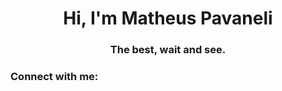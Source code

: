 <h1 align="center">Hi, I'm Matheus Pavaneli</h1>
<h3 align="center">The best, wait and see.</h3>

<h3 align="left">Connect with me:</h3>
<p align="left">
</p>
